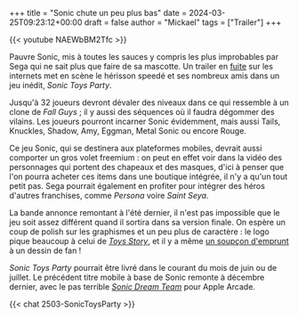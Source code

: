 +++
title = "Sonic chute un peu plus bas"
date = 2024-03-25T09:23:12+00:00
draft = false
author = "Mickael"
tags = ["Trailer"]
+++ 

{{< youtube NAEWbBM2Tfc >}} 

Pauvre Sonic, mis à toutes les sauces y compris les plus improbables par Sega qui ne sait plus que faire de sa mascotte. Un trailer en [fuite](https://www.sonicstadium.org/news/games/trailer-further-details-for-sonic-toys-party-leaked-r2075/) sur les internets met en scène le hérisson speedé et ses nombreux amis dans un jeu inédit, *Sonic Toys Party*.

Jusqu'à 32 joueurs devront dévaler des niveaux dans ce qui ressemble à un clone de *Fall Guys* ; il y aussi des séquences où il faudra dégommer des vilains. Les joueurs pourront incarner Sonic évidemment, mais aussi Tails, Knuckles, Shadow, Amy, Eggman, Metal Sonic ou encore Rouge.

Ce jeu Sonic, qui se destinera aux plateformes mobiles, devrait aussi comporter un gros volet freemium : on peut en effet voir dans la vidéo des personnages qui portent des chapeaux et des masques, d'ici à penser que l'on pourra acheter ces items dans une boutique intégrée, il n'y a qu'un tout petit pas. Sega pourrait également en profiter pour intégrer des héros d'autres franchises, comme *Persona* voire *Saint Seya*.

La bande annonce remontant à l'été dernier, il n'est pas impossible que le jeu soit assez différent quand il sortira dans sa version finale. On espère un coup de polish sur les graphismes et un peu plus de caractère : le logo pique beaucoup à celui de *[Toys Story](https://fr.wikipedia.org/wiki/Toy_Story)*, et il y a même [un soupçon d'emprunt](https://www.reddit.com/r/GamingLeaksAndRumours/comments/1bms4mr/someone_uncovered_the_recently_leaked_teaser_for/) à un dessin de fan !

*Sonic Toys Party* pourrait être livré dans le courant du mois de juin ou de juillet. Le précédent titre mobile à base de Sonic remonte à décembre dernier, avec le pas terrible *[Sonic Dream Team](https://apps.apple.com/us/app/sonic-dream-team/id1609094795?l=fr-FR)* pour Apple Arcade.

{{< chat 2503-SonicToysParty >}}